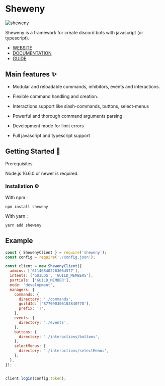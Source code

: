 # Sheweny

![sheweny](https://cdn.discordapp.com/attachments/881988260925153322/882027519753224244/sheweny_baniere.png)

Sheweny is a framework for create discord bots with javascript (or typescript).

- [WEBSITE](https://sheweny.js.org)  
- [DOCUMENTATION](https://sheweny.js.org/doc)  
- [GUIDE](https://sheweny.js.org/guide)  

## Main features ✨

- Modular and reloadable commands, inhibitors, events and interactions.

- Flexible command handling and creation.

- Interactions support like slash-commands, buttons, select-menus

- Powerful and thorough command arguments parsing.

- Development mode for limit errors

- Full javascript and typescript support

## Getting Started 🎈

Prerequisites

Node.js 16.6.0 or newer is required.

### Installation ⚙️

With npm :

```sh-session
npm install sheweny
```

With yarn :

```sh-session
yarn add sheweny
```

## Example

```js
const { ShewenyClient } = require('sheweny');
const config = require('./config.json');

const client = new ShewenyClient({
  admins: ['611468402263064577'],
  intents: ['GUILDS', 'GUILD_MEMBERS'],
  partials: ['GUILD_MEMBER'],
  mode: 'development',
  managers: {
    commands: {
      directory: './commands',
      guildId: ['877090306103840778'],
      prefix: '!',
    },
    events: {
      directory: './events',
    },
    buttons: {
      directory: './interactions/buttons',
    },
    selectMenus: {
      directory: './interactions/selectMenus',
    },
  },
});


client.login(config.token);
```

